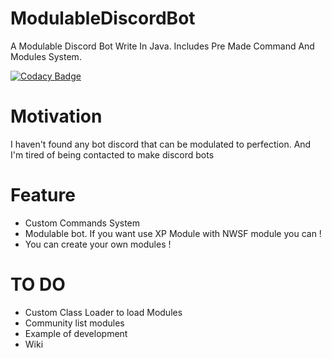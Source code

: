 # ModulableDiscordBot
A Modulable Discord Bot Write In Java. Includes Pre Made Command And Modules System.

   [![Codacy Badge](https://app.codacy.com/project/badge/Grade/f701bb3891e849e583e93d2a7565ffbe)](https://www.codacy.com/gh/vSKAH/ModulableDiscordBot/dashboard?utm_source=github.com&amp;utm_medium=referral&amp;utm_content=vSKAH/ModulableDiscordBot&amp;utm_campaign=Badge_Grade)

# Motivation 
I haven't found any bot discord that can be modulated to perfection.
And I'm tired of being contacted to make discord bots

# Feature

- Custom Commands System
- Modulable bot. If you want use XP Module with NWSF module you can !
- You can create your own modules !

# TO DO
- Custom Class Loader to load Modules
- Community list modules
- Example of development
- Wiki

